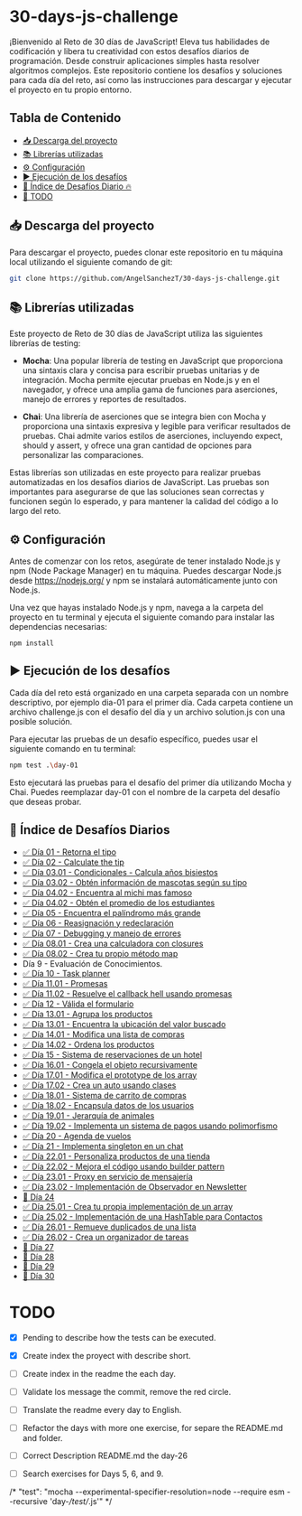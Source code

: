# 30-days-js-challenge <!-- omit in toc -->
¡Bienvenido al Reto de 30 días de JavaScript! Eleva tus habilidades de codificación y libera tu creatividad con estos desafíos diarios de programación. Desde construir aplicaciones simples hasta resolver algoritmos complejos. Este repositorio contiene los desafíos y soluciones para cada día del reto, así como las instrucciones para descargar y ejecutar el proyecto en tu propio entorno.

## Tabla de Contenido <!-- omit in toc -->

- [📥 Descarga del proyecto](#-descarga-del-proyecto)
- [📚 Librerías utilizadas](#-librerías-utilizadas)
- [⚙️ Configuración](#️-configuración)
- [▶️ Ejecución de los desafíos](#️-ejecución-de-los-desafíos)
- [🚀 Índice de Desafíos Diario 🔥](#-índice-de-desafíos-diarios)
- [🔴 TODO](#todo)



## 📥 Descarga del proyecto

Para descargar el proyecto, puedes clonar este repositorio en tu máquina local utilizando el siguiente comando de git:

```bash
git clone https://github.com/AngelSanchezT/30-days-js-challenge.git
```

## 📚 Librerías utilizadas
Este proyecto de Reto de 30 días de JavaScript utiliza las siguientes librerías de testing:

- **Mocha**: Una popular librería de testing en JavaScript que proporciona una sintaxis clara y concisa para escribir pruebas unitarias y de integración. Mocha permite ejecutar pruebas en Node.js y en el navegador, y ofrece una amplia gama de funciones para aserciones, manejo de errores y reportes de resultados.

- **Chai**: Una librería de aserciones que se integra bien con Mocha y proporciona una sintaxis expresiva y legible para verificar resultados de pruebas. Chai admite varios estilos de aserciones, incluyendo expect, should y assert, y ofrece una gran cantidad de opciones para personalizar las comparaciones.

Estas librerías son utilizadas en este proyecto para realizar pruebas automatizadas en los desafíos diarios de JavaScript. Las pruebas son importantes para asegurarse de que las soluciones sean correctas y funcionen según lo esperado, y para mantener la calidad del código a lo largo del reto.

## ⚙️ Configuración
Antes de comenzar con los retos, asegúrate de tener instalado Node.js y npm (Node Package Manager) en tu máquina. Puedes descargar Node.js desde https://nodejs.org/ y npm se instalará automáticamente junto con Node.js.

Una vez que hayas instalado Node.js y npm, navega a la carpeta del proyecto en tu terminal y ejecuta el siguiente comando para instalar las dependencias necesarias:

```
npm install
```

## ▶️ Ejecución de los desafíos

Cada día del reto está organizado en una carpeta separada con un nombre descriptivo, por ejemplo dia-01 para el primer día. Cada carpeta contiene un archivo challenge.js con el desafío del día y un archivo solution.js con una posible solución.

Para ejecutar las pruebas de un desafío específico, puedes usar el siguiente comando en tu terminal:


```bash
npm test .\day-01
```

Esto ejecutará las pruebas para el desafío del primer día utilizando Mocha y Chai. Puedes reemplazar day-01 con el nombre de la carpeta del desafío que deseas probar.

## 🚀 Índice de Desafíos Diarios

- [✅ Día 01 - Retorna el tipo](./day-01/)
- [✅ Día 02 - Calculate the tip](./day-02/)
- [✅ Día 03.01 - Condicionales - Calcula años bisiestos](./day-03/)
- [✅ Día 03.02 - Obtén información de mascotas según su tipo](./day-03/)
- [✅ Día 04.02 - Encuentra al michi mas famoso](./day-04/)
- [✅ Día 04.02 - Obtén el promedio de los estudiantes](./day-04/)
- [✅ Día 05 - Encuentra el palíndromo más grande](./day-05/)
- [✅ Día 06 - Reasignación y redeclaración](./day-06/)
- [✅ Día 07 - Debugging y manejo de errores](./day-07/)
- [✅ Día 08.01 - Crea una calculadora con closures](./day-08/)
- [✅ Día 08.02 - Crea tu propio método map](./day-08/)
- Día 9 - Evaluación de Conocimientos.
- [✅ Día 10 - Task planner](./day-10/)
- [✅ Día 11.01 - Promesas](./day-11/)
- [✅ Día 11.02 - Resuelve el callback hell usando promesas](./day-11/)
- [✅ Día 12 - Válida el formulario](./day-12/)
- [✅ Día 13.01 - Agrupa los productos](./day-13/)
- [✅ Día 13.01 - Encuentra la ubicación del valor buscado](./day-13/)
- [✅ Día 14.01 - Modifica una lista de compras](./day-14/)
- [✅ Día 14.02 - Ordena los productos](./day-14/)
- [✅ Día 15 - Sistema de reservaciones de un hotel](./day-15/)
- [✅ Día 16.01 - Congela el objeto recursivamente](./day-16/)
- [✅ Día 17.01 - Modifica el prototype de los array](./day-17/)
- [✅ Día 17.02 - Crea un auto usando clases](./day-17/)
- [✅ Día 18.01 - Sistema de carrito de compras](./day-18/)
- [✅ Día 18.02 - Encapsula datos de los usuarios](./day-18/)
- [✅ Día 19.01 - Jerarquía de animales](./day-19/)
- [✅ Día 19.02 - Implementa un sistema de pagos usando polimorfismo](./day-19/)
- [✅ Día 20 - Agenda de vuelos](./day-20/)
- [✅ Día 21 - Implementa singleton en un chat](./day-21/)
- [✅ Día 22.01 - Personaliza productos de una tienda](./day-22/)
- [✅ Día 22.02 - Mejora el código usando builder pattern](./day-22/)
- [✅ Día 23.01 - Proxy en servicio de mensajería](./day-23/)
- [✅ Día 23.02 - Implementación de Observador en Newsletter](./day-23/)
- [🔴 Día 24](./day-24/)
- [✅ Día 25.01 - Crea tu propia implementación de un array](./day-25/)
- [✅ Día 25.02 - Implementación de una HashTable para Contactos](./day-25/)
- [✅ Día 26.01 - Remueve duplicados de una lista](./day-26/)
- [✅ Día 26.02 - Crea un organizador de tareas](./day-26/)
- [🔴 Día 27](./day-27/)
- [🔴 Día 28](./day-28/)
- [🔴 Día 29](./day-29/)
- [🔴 Día 30](./day-30/)

# TODO
- [X] Pending to describe how the tests can be executed.
- [X] Create index the proyect with describe short.
- [ ] Create index in the readme the each day.
- [ ] Validate los message the commit, remove the red circle.
- [ ] Translate the readme every day to English.
- [ ] Refactor the days with more one exercise, for separe the README.md and folder.
- [ ] Correct Description README.md the day-26
- [ ] Search exercises for Days 5, 6, and 9.


/* "test": "mocha --experimental-specifier-resolution=node --require esm --recursive 'day-*/test/*.js'" */
